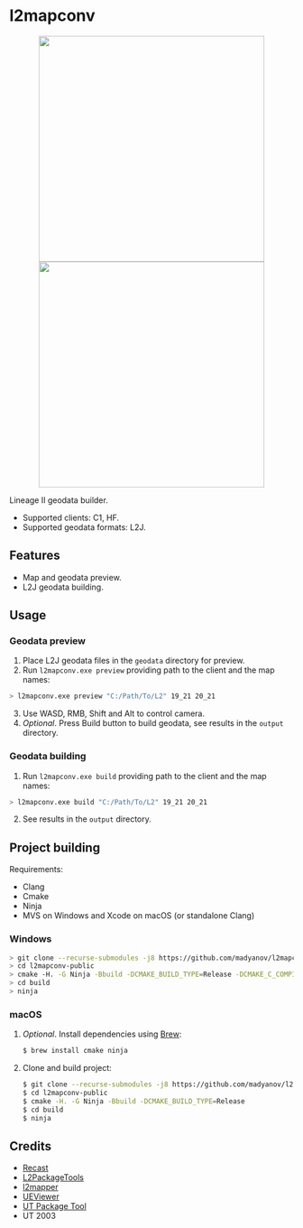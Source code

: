 # l2mapconv

<p align="center">
    <img src="assets/cruma.png" width="400">
    <img src="assets/toi.png" width="400">
</p>

Lineage II geodata builder.

- Supported clients: C1, HF.
- Supported geodata formats: L2J.

## Features

- Map and geodata preview.
- L2J geodata building.

## Usage

### Geodata preview

1. Place L2J geodata files in the `geodata` directory for preview.
2. Run `l2mapconv.exe preview` providing path to the client and the map names:

```sh
> l2mapconv.exe preview "C:/Path/To/L2" 19_21 20_21
```

3. Use WASD, RMB, Shift and Alt to control camera.
4. *Optional*. Press Build button to build geodata, see results in the `output` directory.

### Geodata building

1. Run `l2mapconv.exe build` providing path to the client and the map names:

```sh
> l2mapconv.exe build "C:/Path/To/L2" 19_21 20_21
```

2. See results in the `output` directory.

## Project building

Requirements:

- Clang
- Cmake
- Ninja
- MVS on Windows and Xcode on macOS (or standalone Clang)

### Windows

```sh
> git clone --recurse-submodules -j8 https://github.com/madyanov/l2mapconv-public.git
> cd l2mapconv-public
> cmake -H. -G Ninja -Bbuild -DCMAKE_BUILD_TYPE=Release -DCMAKE_C_COMPILER="C:/Program Files/LLVM/bin/clang.exe" -DCMAKE_CXX_COMPILER="C:/Program Files/LLVM/bin/clang.exe"
> cd build
> ninja
```

### macOS

1. *Optional*. Install dependencies using [Brew](https://brew.sh/):

    ```sh
    $ brew install cmake ninja
    ```

2. Clone and build project:

    ```sh
    $ git clone --recurse-submodules -j8 https://github.com/madyanov/l2mapconv-public.git
    $ cd l2mapconv-public
    $ cmake -H. -G Ninja -Bbuild -DCMAKE_BUILD_TYPE=Release
    $ cd build
    $ ninja
    ```

## Credits

- [Recast](https://github.com/recastnavigation/recastnavigation)
- [L2PackageTools](https://github.com/Bigcheese/L2PackageTools)
- [l2mapper](https://github.com/justgos/l2mapper)
- [UEViewer](https://github.com/gildor2/UEViewer)
- [UT Package Tool](https://www.acordero.org/projects/unreal-tournament-package-tool)
- UT 2003
